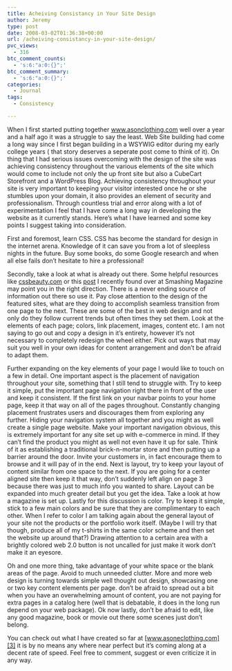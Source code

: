 ```yaml
---
title: Acheiving Consistancy in Your Site Design
author: Jeremy
type: post
date: 2008-03-02T01:36:38+00:00
url: /acheiving-consistancy-in-your-site-design/
pvc_views:
  - 316
btc_comment_counts:
  - 's:6:"a:0:{}";'
btc_comment_summary:
  - 's:6:"a:0:{}";'
categories:
  - Journal
tags:
  - Consistency

---
```

When I first started putting together www.asonclothing.com well over a year and a half ago it was a struggle to say the least. Web Site building had come a long way since I first began building in a WSYWIG editor during my early college years ( that story deserves a seperate post come to think of it). On thing that I had serious issues overcoming with the design of the site was achieving consistency throughout the various elements of the site which would come to include not only the up front site but also a CubeCart Storefront and a WordPress Blog. Achieving consistency throughout your site is very important to keeping your visitor interested once he or she stumbles upon your domain, it also provides an element of security and professionalism. Through countless trial and error along with a lot of experimentation I feel that I have come a long way in developing the website as it currently stands. Here&#8217;s what I have learned and some key points I suggest taking into consideration.

First and foremost, learn CSS. CSS has become the standard for design in the internet arena. Knowledge of it can save you from a lot of sleepless nights in the future. Buy some books, do some Google research and when all else fails don&#8217;t hesitate to hire a professional!

Secondly, take a look at what is already out there. Some helpful resources like [cssbeauty.com][1] or this [post][2] I recently found over at Smashing Magazine may point you in the right direction. There is a never ending source of information out there so use it. Pay close attention to the design of the featured sites, what are they doing to accomplish seamless transition from one page to the next. These are some of the best in web design and not only do they follow current trends but often times they set them. Look at the elements of each page; colors, link placement, images, content etc. I am not saying to go out and copy a design in it&#8217;s entirety, however it&#8217;s not necessary to completely redesign the wheel either. Pick out ways that may suit you well in your own ideas for content arrangement and don&#8217;t be afraid to adapt them.

Further expanding on the key elements of your page I would like to touch on a few in detail. One important aspect is the placement of navigation throughout your site, something that I still tend to struggle with. Try to keep it simple, put the important page navigation right there in front of the user and keep it consistent. If the first link on your navbar points to your home page, keep it that way on all of the pages throughout. Constantly changing placement frustrates users and discourages them from exploring any further. Hiding your navigation system all together and you might as well create a single page website. Make your important navigation obvious, this is extremely important for any site set up with e-commerce in mind. If they can&#8217;t find the product you might as well not even have it up for sale. Think of it as establishing a traditional brick-n-mortar store and then putting up a barrier around the door. Invite your customers in, in fact encourage them to browse and it will pay of in the end. Next is layout, try to keep your layout of content similar from one space to the next. If you are going for a center aligned site then keep it that way, don&#8217;t suddenly left align on page 3 because there was just to much info you wanted to share. Layout can be expanded into much greater detail but you get the idea. Take a look at how a magazine is set up. Lastly for this discussion is color. Try to keep it simple, stick to a few main colors and be sure that they are complimentary to each other. When I refer to color I am talking again about the general layout of your site not the products or the portfolio work itself. (Maybe I will try that though, produce all of my t-shirts in the same color scheme and then set the website up around that?) Drawing attention to a certain area with a brightly colored web 2.0 button is not uncalled for just make it work don&#8217;t make it an eyesore.

Oh and one more thing, take advantage of your white space or the blank areas of the page. Avoid to much unneeded clutter. More and more web design is turning towards simple well thought out design, showcasing one or two key content elements per page. don&#8217;t be afraid to spread out a bit when you have an overwhelming amount of content, you are not paying for extra pages in a catalog here (well that is debatable, it does in the long run depend on your web package). Ok now lastly, don&#8217;t be afraid to edit, like any good magazine, book or movie out there some scenes just don&#8217;t belong.

You can check out what I have created so far at [www.asoneclothing.com][3] it is by no means any where near perfect but it&#8217;s coming along at a decent rate of speed. Feel free to comment, suggest or even criticize it in any way.

 [1]: http://www.cssbeauty.com "CSS Beauty"
 [2]: http://www.smashingmagazine.com/2007/08/28/45-excellent-blog-designs/ "excellant blog design at Smashing Magazine"
 [3]: http://www.asoneclothing.com "asone clothing"